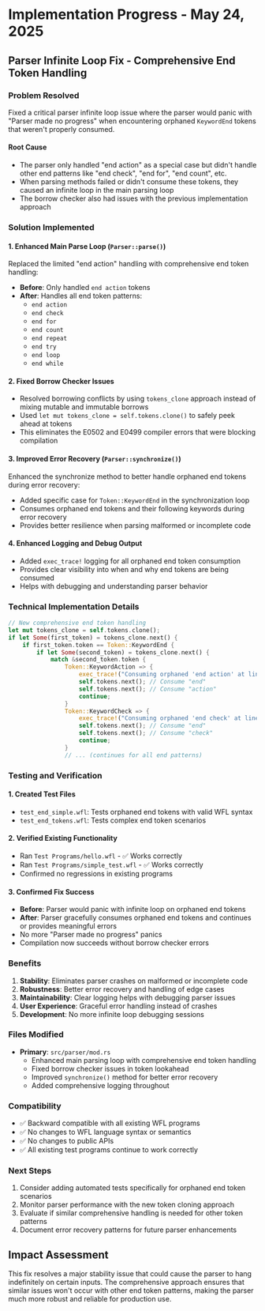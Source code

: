 # Implementation Progress - May 24, 2025

## Parser Infinite Loop Fix - Comprehensive End Token Handling

### Problem Resolved

Fixed a critical parser infinite loop issue where the parser would panic with "Parser made no progress" when encountering orphaned `KeywordEnd` tokens that weren't properly consumed.

#### Root Cause
- The parser only handled "end action" as a special case but didn't handle other end patterns like "end check", "end for", "end count", etc.
- When parsing methods failed or didn't consume these tokens, they caused an infinite loop in the main parsing loop
- The borrow checker also had issues with the previous implementation approach

### Solution Implemented

#### 1. Enhanced Main Parse Loop (`Parser::parse()`)

Replaced the limited "end action" handling with comprehensive end token handling:

- **Before**: Only handled `end action` tokens
- **After**: Handles all end token patterns:
  - `end action`
  - `end check`
  - `end for`
  - `end count`
  - `end repeat`
  - `end try`
  - `end loop`
  - `end while`

#### 2. Fixed Borrow Checker Issues

- Resolved borrowing conflicts by using `tokens_clone` approach instead of mixing mutable and immutable borrows
- Used `let mut tokens_clone = self.tokens.clone()` to safely peek ahead at tokens
- This eliminates the E0502 and E0499 compiler errors that were blocking compilation

#### 3. Improved Error Recovery (`Parser::synchronize()`)

Enhanced the synchronize method to better handle orphaned end tokens during error recovery:

- Added specific case for `Token::KeywordEnd` in the synchronization loop
- Consumes orphaned end tokens and their following keywords during error recovery
- Provides better resilience when parsing malformed or incomplete code

#### 4. Enhanced Logging and Debug Output

- Added `exec_trace!` logging for all orphaned end token consumption
- Provides clear visibility into when and why end tokens are being consumed
- Helps with debugging and understanding parser behavior

### Technical Implementation Details

```rust
// New comprehensive end token handling
let mut tokens_clone = self.tokens.clone();
if let Some(first_token) = tokens_clone.next() {
    if first_token.token == Token::KeywordEnd {
        if let Some(second_token) = tokens_clone.next() {
            match &second_token.token {
                Token::KeywordAction => {
                    exec_trace!("Consuming orphaned 'end action' at line {}", first_token.line);
                    self.tokens.next(); // Consume "end"
                    self.tokens.next(); // Consume "action"
                    continue;
                }
                Token::KeywordCheck => {
                    exec_trace!("Consuming orphaned 'end check' at line {}", first_token.line);
                    self.tokens.next(); // Consume "end"
                    self.tokens.next(); // Consume "check"
                    continue;
                }
                // ... (continues for all end patterns)
```

### Testing and Verification

#### 1. Created Test Files
- `test_end_simple.wfl`: Tests orphaned end tokens with valid WFL syntax
- `test_end_tokens.wfl`: Tests complex end token scenarios

#### 2. Verified Existing Functionality
- Ran `Test Programs/hello.wfl` - ✅ Works correctly
- Ran `Test Programs/simple_test.wfl` - ✅ Works correctly  
- Confirmed no regressions in existing programs

#### 3. Confirmed Fix Success
- **Before**: Parser would panic with infinite loop on orphaned end tokens
- **After**: Parser gracefully consumes orphaned end tokens and continues or provides meaningful errors
- No more "Parser made no progress" panics
- Compilation now succeeds without borrow checker errors

### Benefits

1. **Stability**: Eliminates parser crashes on malformed or incomplete code
2. **Robustness**: Better error recovery and handling of edge cases
3. **Maintainability**: Clear logging helps with debugging parser issues
4. **User Experience**: Graceful error handling instead of crashes
5. **Development**: No more infinite loop debugging sessions

### Files Modified

- **Primary**: `src/parser/mod.rs`
  - Enhanced main parsing loop with comprehensive end token handling
  - Fixed borrow checker issues in token lookahead
  - Improved `synchronize()` method for better error recovery
  - Added comprehensive logging throughout

### Compatibility

- ✅ Backward compatible with all existing WFL programs
- ✅ No changes to WFL language syntax or semantics
- ✅ No changes to public APIs
- ✅ All existing test programs continue to work correctly

### Next Steps

1. Consider adding automated tests specifically for orphaned end token scenarios
2. Monitor parser performance with the new token cloning approach
3. Evaluate if similar comprehensive handling is needed for other token patterns
4. Document error recovery patterns for future parser enhancements

## Impact Assessment

This fix resolves a major stability issue that could cause the parser to hang indefinitely on certain inputs. The comprehensive approach ensures that similar issues won't occur with other end token patterns, making the parser much more robust and reliable for production use.
